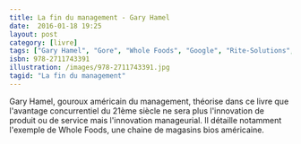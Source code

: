 ```yaml
---
title: La fin du management - Gary Hamel
date:  2016-01-18 19:25
layout: post
category: [livre]
tags: ["Gary Hamel", "Gore", "Whole Foods", "Google", "Rite-Solutions", "Semco"]
isbn: 978-2711743391
illustration: /images/978-2711743391.jpg
tagid: "La fin du management"
---
```


Gary Hamel, gouroux américain du management, théorise dans ce livre que l'avantage concurrentiel du 21ème siècle ne sera plus l'innovation de produit ou de service mais l'innovation manageurial. Il détaille notamment l'exemple de Whole Foods, une chaine de magasins bios américaine.
